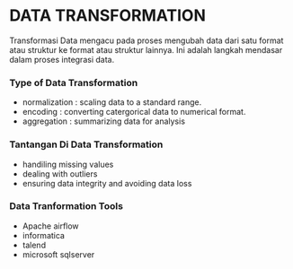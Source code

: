 # DATA TRANSFORMATION

Transformasi Data mengacu pada proses mengubah data dari satu format atau struktur ke format atau struktur lainnya. Ini adalah langkah mendasar dalam proses integrasi data.

### Type of Data Transformation

- normalization : scaling data to a standard range.
- encoding : converting catergorical data to numerical format.
- aggregation : summarizing data for analysis

### Tantangan Di Data Transformation

- handiling missing values
- dealing with outliers
- ensuring data integrity and avoiding data loss

### Data Tranformation Tools

- Apache airflow
- informatica
- talend
- microsoft sqlserver
